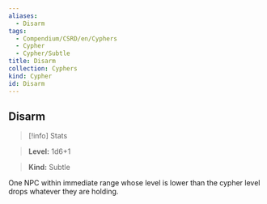 ```yaml
---
aliases:
  - Disarm
tags:
  - Compendium/CSRD/en/Cyphers
  - Cypher
  - Cypher/Subtle
title: Disarm
collection: Cyphers
kind: Cypher
id: Disarm
---
```

## Disarm    
>[!info] Stats    
> **Level:** 1d6+1    
> **Kind:** Subtle  
    
One NPC within immediate range whose level is lower than the cypher level drops whatever they are holding.
